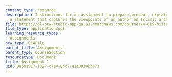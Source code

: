 ```yaml
---
content_type: resource
description: Instructions for an assignment to prepare,present, explain, and analyze
  a statement that captures the viewpoints of an author on Islamic architecture.
file: https://ol-ocw-studio-app-qa.s3.amazonaws.com/courses/4-619-historiography-of-islamic-architecture-fall-2014/8a5019171327c7e48dd7e1e0930bb373_MIT4_619F14_assignment1.pdf
file_type: application/pdf
learning_resource_types:
- Assignments
ocw_type: OCWFile
parent_title: Assignments
parent_type: CourseSection
resourcetype: Document
title: Assignment 1
uid: 8a501917-1327-c7e4-8dd7-e1e0930bb373
---
```

